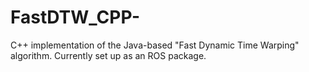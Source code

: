 # FastDTW_CPP-
C++ implementation of the Java-based "Fast Dynamic Time Warping" algorithm. Currently set up as an ROS package.
